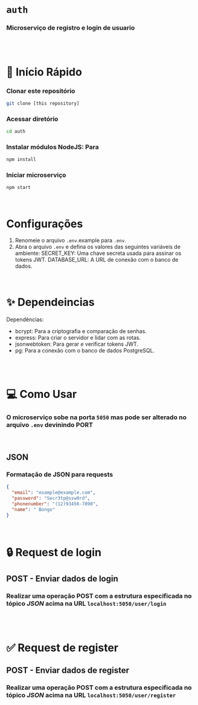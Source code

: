 # `auth`

### Microserviço de registro e login de usuario

<br/>
<br/>

# 🏁 Início Rápido

### Clonar este repositório

``` bash
git clone [this repository]
```

### Acessar diretório

``` bash
cd auth
```

### Instalar módulos NodeJS: Para

``` bash
npm install
```

### Iniciar microserviço

``` bash
npm start
```

<br/>

# Configurações

1. Renomeie o arquivo `.env`.example para `.env`.
2. Abra o arquivo `.env` e defina os valores das seguintes variáveis de ambiente:
SECRET_KEY: Uma chave secreta usada para assinar os tokens JWT.
DATABASE_URL: A URL de conexão com o banco de dados.
<br/>

# ✨ Dependeincias

Dependências:

- bcrypt: Para a criptografia e comparação de senhas.
- express: Para criar o servidor e lidar com as rotas.
- jsonwebtoken: Para gerar e verificar tokens JWT.
- pg: Para a conexão com o banco de dados PostgreSQL.

<br/>
<br/>

# 💻 Como Usar

### O microserviço sobe na porta `5050` mas pode ser alterado no arquivo ``.env`` devinindo PORT

<br/>

## JSON

### Formatação de JSON para requests

``` JSON
{
  "email": "example@example.com",
  "password": "Secr3tp@ssw0rd",
  "phonenumber": "(12)93456-7890",
  "name": " Bongo"
}
```

<br/>

# 🔒 Request de login

## POST - Enviar dados de login

### Realizar uma operação POST com a estrutura especificada no tópico *JSON* acima na URL  `localhost:5050/user/login`

<br/>
<br/>

# ✅ Request de register

## POST - Enviar dados de register

### Realizar uma operação POST com a estrutura especificada no tópico *JSON* acima na URL  `localhost:5050/user/register`

<br/>
